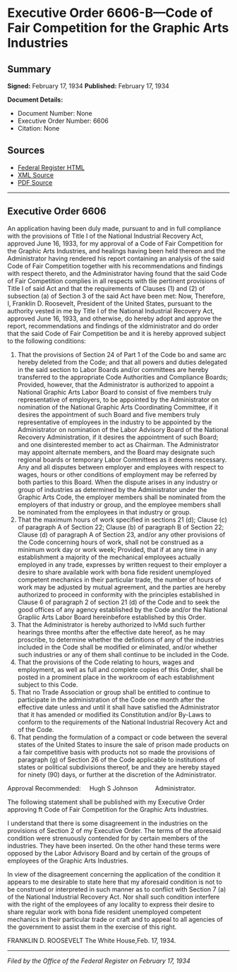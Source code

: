 # Executive Order 6606-B—Code of Fair Competition for the Graphic Arts Industries

## Summary

**Signed:** February 17, 1934
**Published:** February 17, 1934

**Document Details:**
- Document Number: None
- Executive Order Number: 6606
- Citation: None

## Sources
- [Federal Register HTML](https://www.presidency.ucsb.edu/documents/executive-order-6606-b-code-fair-competition-for-the-graphic-arts-industries)
- [XML Source](None)
- [PDF Source](None)

---

## Executive Order 6606

An application having been duly made, pursuant to and in full compliance with the provisions of Title I of the National Industrial Recovery Act, approved June 16, 1933, for my approval of a Code of Fair Competition for the Graphic Arts Industries, and healings having been held thereon and the Administrator having rendered his report containing an analysis of the said Code of Fair Competition together with his recommendations and findings with respect thereto, and the Administrator having found that the said Code of Fair Competition complies in all respects with tlie pertinent provisions of Title I of said Act and that the requirements of Clauses (1) and (2) of subsection (a) of Section 3 of the said Act have been met:
Now, Therefore, I, Franklin D. Roosevelt, President of the United States, pursuant to the authority vested in me by Title I of the National Industrial Recovery Act, approved June 16, 1933, and otherwise, do hereby adopt and approve the report, recommendations and findings of the xldministrator and do order that the said Code of Fair Competition be and it is hereby approved subject to the following conditions:
1. That the provisions of Section 24 of Part 1 of the Code bo and same arc hereby deleted from the Code; and that all powers and duties delegated in the said section to Labor Boards and/or committees are hereby transferred to the appropriate Code Authorities and Compliance Boards;
Provided, however, that the Administrator is authorized to appoint a National Graphic Arts Labor Board to consist of five members truly representative of employers, to be appointed by the Administrator on nomination of the National Graphic Arts Coordinating Committee, if it desires the appointment of such Board and five members truly representative of employees in the industry to be appointed by the Administrator on nomination of the Labor Advisory Board of the National Recovery Administration, if it desires the appointment of such Board; and one disinterested member to act as Chairman. The Administrator may appoint alternate members, and the Board may designate such regional boards or temporary Labor Committees as it deems necessary. Any and all disputes between employer and employees with respect to wages, hours or other conditions of employment may be referred by both parties to this Board. When the dispute arises in any industry or group of industries as determined by the Administrator under the Graphic Arts Code, the employer members shall be nominated from the employers of that industry or group, and the employee members shall be nominated from the employees in that industry or group.
2. That the maximum hours of work specified in sections 21 (d); Clause (c) of paragraph A of Section 22; Clause (b) of paragraph B of Section 22; Clause (d) of paragraph A of Section 23, and/or any other provisions of the Code concerning hours of work, shall not be construed as a minimum work day or work week;
Provided, that if at any time in any establishment a majority of the mechanical employees actually employed in any trade, expresses by written request to their employer a desire to share available work with bona fide resident unemployed competent mechanics in their particular trade, the number of hours of work may be adjusted by mutual agreement, and the parties are hereby authorized to proceed in conformity with the principles established in Clause 6 of paragraph 2 of section 21 (d) of the Code and to seek the good offices of any agency established by the Code and/or the National Grapliic Arts Labor Board hereinbefore established by this Order.
3. That the Administrator is hereby authorized to IvMd such further hearings three months after the effective date hereof, as he may proscribe, to determine whether the definitions of any of the industries included in the Code shall be modified or eliminated, and/or whether such industries or any of them shall continue to be included in the Code.
4. That the provisions of the Code relating to hours, wages and employment, as well as full and complete copies of this Order, shall be posted in a prominent place in the workroom of each establishment subject to this Code.
5. That no Trade Association or group shall be entitled to continue to participate in the administration of the Code one month after the effective date unless and until it shall have satisfied the Administrator that it has amended or modified its Constitution and/or By-Laws to conform to the requirements of the National Industrial Recovery Act and of the Code.
6. That pending the formulation of a compact or code between the several states of the United States to insure the sale of prison made products on a fair competitive basis with products not so made the provisions of paragraph (g) of Section 26 of the Code applicable to institutions of states or political subdivisions thereof, be and they are hereby stayed for ninety (90) days, or further at the discretion of the Administrator.

Approval Recommended:     Hugh S Johnson          Administrator.

The following statement shall be published with my Executive Order approving ft Code of Fair Competition for the Graphic Arts Industries.

I understand that there is some disagreement in the industries on the provisions of Section 2 of my Executive Order. The terms of the aforesaid condition were strenuously contended for by certain members of the industries. They have been inserted. On the other hand these terms were opposed by the Labor Advisory Board and by certain of the groups of employees of the Graphic Arts Industries.

In view of the disagreement concerning the application of the condition it appears to me desirable to state here that my aforesaid condition is not to be construed or interpreted in such manner as to conflict with Section 7 (a) of the National Industrial Recovery Act. Nor shall such condition interfere with the right of the employees of any locality to express their desire to share regular work with bona fide resident unemployed competent mechanics in their particular trade or craft and to appeal to all agencies of the government to assist them in the exercise of this right.

FRANKLIN D. ROOSEVELT
The White House,Feb. 17, 1934.

---

*Filed by the Office of the Federal Register on February 17, 1934*

